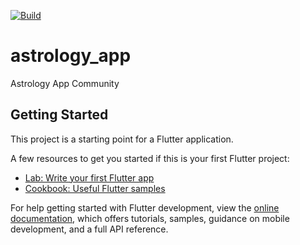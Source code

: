 [![Build](https://github.com/kenresoft/flutter_hooks/workflows/Build/badge.svg)](https://github.com/kenresoft/astrology_app/actions?query=workflow%3ABuild)

# astrology_app

Astrology App Community

## Getting Started

This project is a starting point for a Flutter application.

A few resources to get you started if this is your first Flutter project:

- [Lab: Write your first Flutter app](https://docs.flutter.dev/get-started/codelab)
- [Cookbook: Useful Flutter samples](https://docs.flutter.dev/cookbook)

For help getting started with Flutter development, view the
[online documentation](https://docs.flutter.dev/), which offers tutorials,
samples, guidance on mobile development, and a full API reference.
